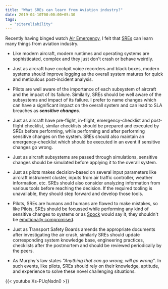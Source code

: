 ```yaml
---
title: "What SREs can learn from Aviation industry?"
date: 2019-04-10T00:00:00+05:30
tags:
  - "sitereliability"
---
```


Recently having binged watch [Air Emergency](https://www.imdb.com/title/tt0386950/),
I felt that [SREs](https://landing.google.com/sre/) can learn many things from
aviation industry.

<!--more-->

- Like modern aircraft, modern runtimes and operating systems are sophisticated,
  complex and they just don't crash or behave weirdly.

- Just as aircraft have cockpit voice recorders and black boxes, modern systems
  should improve logging as the overall system matures for quick and meticulous
  post-incident analysis.

- Pilots are well aware of the importance of each subsystem of aircraft and the
  impact of its failure. Similarly, SREs should be well aware of the subsystems
  and impact of its failure. I prefer to name changes which can have a
  significant impact on the overall system and can lead to SLA breaches as
  **_sensitive changes_**.

- Just as aircraft have pre-flight, in-flight, emergency-checklist and
  post-flight checklist, similar checklists should be prepared and executed by
  SREs before performing, while performing and after performing sensitive
  changes on the system. SREs should also maintain an emergency-checklist
  which should be executed in an event if sensitive changes go wrong.

- Just as aircraft subsystems are passed through simulations, sensitive changes
  should be simulated before applying it to the overall system.

- Just as pilots makes decision-based on several input parameters like aircraft
  instrument cluster, inputs from air traffic controller, weather information,
  etc. SREs should also consider analyzing information from various tools before
  reaching the decision. If the required tooling is unavailable, they should
  step forward and develop those tools.

- Pilots, SREs are humans and humans are flawed to make mistakes, so like
  Pilots, SREs should be focussed while performing any kind of sensitive changes
  to systems or as [Spock](https://en.wikipedia.org/wiki/Spock) would say it,
  they shouldn't be [emotionally compromised](https://www.youtube.com/watch?v=k9vHopyEtzs).

- Just as Transport Safety Boards amends the appropriate documents after
  investigating the air crash, similarly SREs should update corresponding system
  knowledge base, engineering practices, checklists after the postmortem and
  should be reviewed periodically by the peers.

- As Murphy's law states _"Anything that can go wrong, will go wrong"_. In such
  events, like pilots, SREs should rely on their knowledge, aptitude, and
  experience to solve these novel challenging situations.

{{< youtube Xs-PUqNsdn0 >}}
